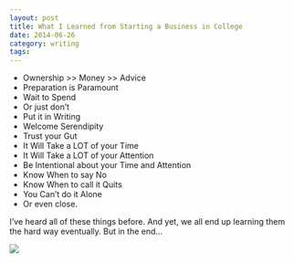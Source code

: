 ```yaml
---
layout: post
title: What I Learned from Starting a Business in College
date: 2014-06-26
category: writing
tags: 
---
```


- Ownership >> Money >> Advice
- Preparation is Paramount
- Wait to Spend
- Or just don’t
- Put it in Writing
- Welcome Serendipity
- Trust your Gut
- It Will Take a LOT of your Time
- It Will Take a LOT of your Attention
- Be Intentional about your Time and Attention
- Know When to say No
- Know When to call it Quits
- You Can’t do it Alone
- Or even close.

I’ve heard all of these things before. And yet, we all end up learning them the hard way eventually. But in the end...

![](http://postachio-images.s3-website-us-east-1.amazonaws.com/e854fa10d95117260732b32f829e69df.jpg)
